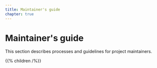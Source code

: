 ```yaml
---
title: Maintainer's guide
chapter: true
---
```


# Maintainer's guide

This section describes processes and guidelines for project maintainers.

{{% children /%}}

